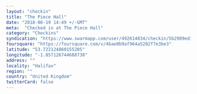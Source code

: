 ```yaml
---
layout: "checkin"
title: "The Piece Hall"
date: "2018-06-19 14:49 +/-GMT"
meta:  "Checked in at The Piece Hall"
category: "Checkins"
syndication: "https://www.swarmapp.com/user/492614834/checkin/5b2909ed1f08230044ac592e"
foursquare: "https://foursquare.com/v/4bae0b9af964a5202f7e3be3"
latitude: "53.722124860155205"
longitude: "-1.857126744688738"
address: ""
locality: "Halifax"
region: ""
country: "United Kingdom"
twitterCard: false
---
```


